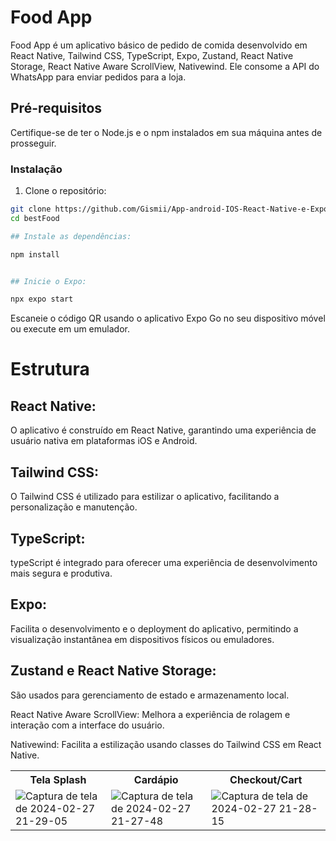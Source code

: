 # Food App

Food App é um aplicativo básico de pedido de comida desenvolvido em React Native, Tailwind CSS, TypeScript, Expo, Zustand, React Native Storage, React Native Aware ScrollView, Nativewind. Ele consome a API do WhatsApp para enviar pedidos para a loja.


## Pré-requisitos

Certifique-se de ter o Node.js e o npm instalados em sua máquina antes de prosseguir.

### Instalação 


1. Clone o repositório:

```bash
git clone https://github.com/Gismii/App-android-IOS-React-Native-e-Expo.git
cd bestFood

## Instale as dependências:

npm install


## Inicie o Expo:

npx expo start

```



Escaneie o código QR usando o aplicativo Expo Go no seu dispositivo móvel ou execute em um emulador.

# Estrutura

## React Native:

 O aplicativo é construído em React Native, garantindo uma experiência de usuário nativa em plataformas iOS e Android.

## Tailwind CSS: 

O Tailwind CSS é utilizado para estilizar o aplicativo, facilitando a personalização e manutenção.

## TypeScript: 

typeScript é integrado para oferecer uma experiência de desenvolvimento mais segura e produtiva.

## Expo: 

Facilita o desenvolvimento e o deployment do aplicativo, permitindo a visualização instantânea em dispositivos físicos ou emuladores.

## Zustand e React Native Storage: 

São usados para gerenciamento de estado e armazenamento local.

React Native Aware ScrollView: Melhora a experiência de rolagem e interação com a interface do usuário.

Nativewind: Facilita a estilização usando classes do Tailwind CSS em React Native.

<table>
  <tr>
    <th>Tela Splash</th>
    <th>Cardápio</th>
    <th>Checkout/Cart</th>
  </tr>
  <tr>
    <td width="300"><img src="https://github.com/Gismii/App-android-IOS-React-Native-e-Expo/assets/97984496/375d57dc-e52a-49d2-8669-e14dabe7d72a" alt="Captura de tela de 2024-02-27 21-29-05"></td>
    <td width="300"><img src="https://github.com/Gismii/App-android-IOS-React-Native-e-Expo/assets/97984496/091c8f5d-3ed2-47c2-b651-61c1a71cf4b4" alt="Captura de tela de 2024-02-27 21-27-48"></td>
    <td width="300"><img src="https://github.com/Gismii/App-android-IOS-React-Native-e-Expo/assets/97984496/f55758ed-fb13-4294-837e-972ddf80ea6e" alt="Captura de tela de 2024-02-27 21-28-15"></td>
  </tr>
</table>

